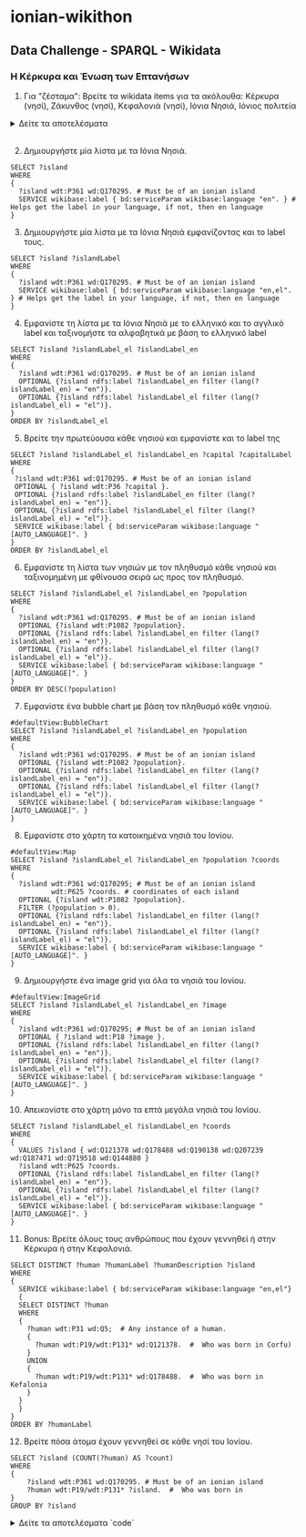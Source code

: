 # ionian-wikithon

## Data Challenge - SPARQL - Wikidata
### Η Κέρκυρα και Ένωση των Επτανήσων

1. Για "ζέσταμα": Βρείτε τα wikidata items για τα ακόλουθα: Κέρκυρα (νησί), Ζάκυνθος (νησί), Κεφαλονιά (νησί), Ιόνια Νησιά, Ιόνιος πολιτεία

<details>
<summary>Δείτε τα αποτελέσματα </summary>
  <code>
    <ul>
      <li>island (Q23442)</li>
      <li>instance of (P31)</li>
      <li>part of (P361)</li>
      <li>Corfu (Q121378) - Greek island in the Ionian Sea</li>
      <li>Zakynthos (Q144880) - Greek island in the Ionian Sea</li>
      <li>Kefalonia (Q178488) - Greek island in the Ionian Sea</li>
      <li>Ionian Islands (Q170295) - group of islands in the Ionian Sea</li>
      <li>United States of the Ionian Islands (Q1063498)</li>
    <ul>
  </code>
</details>
<br/>

2. Δημιουργήστε μία λίστα με τα Ιόνια Νησιά.
```
SELECT ?island
WHERE
{
  ?island wdt:P361 wd:Q170295. # Must be of an ionian island
  SERVICE wikibase:label { bd:serviceParam wikibase:language "en". } # Helps get the label in your language, if not, then en language
}
```

3. Δημιουργήστε μία λίστα με τα Ιόνια Νησιά εμφανίζοντας και το label τους.
```
SELECT ?island ?islandLabel
WHERE
{
  ?island wdt:P361 wd:Q170295. # Must be of an ionian island
  SERVICE wikibase:label { bd:serviceParam wikibase:language "en,el". } # Helps get the label in your language, if not, then en language
}
```

4. Εμφανίστε τη λίστα με τα Ιόνια Νησιά με το ελληνικό και το αγγλικό label και ταξινομήστε τα αλφαβητικά με βάση το ελληνικό label

  ```
  SELECT ?island ?islandLabel_el ?islandLabel_en
  WHERE
  {
    ?island wdt:P361 wd:Q170295. # Must be of an ionian island
    OPTIONAL {?island rdfs:label ?islandLabel_en filter (lang(?islandLabel_en) = "en")}.
    OPTIONAL {?island rdfs:label ?islandLabel_el filter (lang(?islandLabel_el) = "el")}.
  }
  ORDER BY ?islandLabel_el
  ```

5. Βρείτε την πρωτεύουσα κάθε νησιού και εμφανίστε και το label της

  ```
  SELECT ?island ?islandLabel_el ?islandLabel_en ?capital ?capitalLabel
  WHERE
  {
   ?island wdt:P361 wd:Q170295. # Must be of an ionian island
   OPTIONAL { ?island wdt:P36 ?capital }.
   OPTIONAL {?island rdfs:label ?islandLabel_en filter (lang(?islandLabel_en) = "en")}.
   OPTIONAL {?island rdfs:label ?islandLabel_el filter (lang(?islandLabel_el) = "el")}.
   SERVICE wikibase:label { bd:serviceParam wikibase:language "[AUTO_LANGUAGE]". }
  }
  ORDER BY ?islandLabel_el
  ```

6. Εμφανίστε τη λίστα των νησιών με τον πληθυσμό κάθε νησιού και ταξινομημένη με φθίνουσα σειρά ως προς τον πληθυσμό.

  ```
  SELECT ?island ?islandLabel_el ?islandLabel_en ?population
  WHERE
  {
    ?island wdt:P361 wd:Q170295. # Must be of an ionian island
    OPTIONAL {?island wdt:P1082 ?population}.
    OPTIONAL {?island rdfs:label ?islandLabel_en filter (lang(?islandLabel_en) = "en")}.
    OPTIONAL {?island rdfs:label ?islandLabel_el filter (lang(?islandLabel_el) = "el")}.
    SERVICE wikibase:label { bd:serviceParam wikibase:language "[AUTO_LANGUAGE]". }
  }
  ORDER BY DESC(?population)
  ```

7. Εμφανίστε ένα bubble chart με βάση τον πληθυσμό κάθε νησιού.
  ```
  #defaultView:BubbleChart
  SELECT ?island ?islandLabel_el ?islandLabel_en ?population
  WHERE
  {
    ?island wdt:P361 wd:Q170295. # Must be of an ionian island
    OPTIONAL {?island wdt:P1082 ?population}.
    OPTIONAL {?island rdfs:label ?islandLabel_en filter (lang(?islandLabel_en) = "en")}.
    OPTIONAL {?island rdfs:label ?islandLabel_el filter (lang(?islandLabel_el) = "el")}.
    SERVICE wikibase:label { bd:serviceParam wikibase:language "[AUTO_LANGUAGE]". }
  }
  ```

8. Εμφανίστε στο χάρτη τα κατοικημένα νησιά του Ιονίου.

  ```
  #defaultView:Map
  SELECT ?island ?islandLabel_el ?islandLabel_en ?population ?coords
  WHERE
  {
    ?island wdt:P361 wd:Q170295; # Must be of an ionian island
            wdt:P625 ?coords. # coordinates of each island
    OPTIONAL {?island wdt:P1082 ?population}.
    FILTER (?population > 0).  
    OPTIONAL {?island rdfs:label ?islandLabel_en filter (lang(?islandLabel_en) = "en")}.
    OPTIONAL {?island rdfs:label ?islandLabel_el filter (lang(?islandLabel_el) = "el")}.
    SERVICE wikibase:label { bd:serviceParam wikibase:language "[AUTO_LANGUAGE]". }
  }
  ```

9. Δημιουργήστε ένα image grid για όλα τα νησιά του Ιονίου.
  ```
  #defaultView:ImageGrid
  SELECT ?island ?islandLabel_el ?islandLabel_en ?image
  WHERE
  {
    ?island wdt:P361 wd:Q170295; # Must be of an ionian island
    OPTIONAL { ?island wdt:P18 ?image }.
    OPTIONAL {?island rdfs:label ?islandLabel_en filter (lang(?islandLabel_en) = "en")}.
    OPTIONAL {?island rdfs:label ?islandLabel_el filter (lang(?islandLabel_el) = "el")}.
    SERVICE wikibase:label { bd:serviceParam wikibase:language "[AUTO_LANGUAGE]". }
  }
  ```

10. Απεικονίστε στο χάρτη μόνο τα επτά μεγάλα νησιά του Ιονίου.

  ```
  SELECT ?island ?islandLabel_el ?islandLabel_en ?coords
  WHERE
  {
    VALUES ?island { wd:Q121378 wd:Q178488 wd:Q190138 wd:Q207239 wd:Q187471 wd:Q719518 wd:Q144880 }
    ?island wdt:P625 ?coords.
    OPTIONAL {?island rdfs:label ?islandLabel_en filter (lang(?islandLabel_en) = "en")}.
    OPTIONAL {?island rdfs:label ?islandLabel_el filter (lang(?islandLabel_el) = "el")}.
    SERVICE wikibase:label { bd:serviceParam wikibase:language "[AUTO_LANGUAGE]". }
  }
  ```

11. Bonus: Βρείτε όλους τους ανθρώπους που έχουν γεννηθεί ή στην Κέρκυρα ή στην Κεφαλονιά.
  ```
  SELECT DISTINCT ?human ?humanLabel ?humanDescription ?island
  WHERE
  {
    SERVICE wikibase:label { bd:serviceParam wikibase:language "en,el"}
    {
    SELECT DISTINCT ?human
    WHERE
    {
      ?human wdt:P31 wd:Q5;  # Any instance of a human.
      {
        ?human wdt:P19/wdt:P131* wd:Q121378.  #  Who was born in Corfu)
      }
      UNION
      {
        ?human wdt:P19/wdt:P131* wd:Q178488.  #  Who was born in Kefalonia   
      }
    }
    }    
  }
  ORDER BY ?humanLabel
  ```

12. Βρείτε πόσα άτομα έχουν γεννηθεί σε κάθε νησί του Ιονίου.
  ```
  SELECT ?island (COUNT(?human) AS ?count)
  WHERE
  {    
      ?island wdt:P361 wd:Q170295. # Must be of an ionian island
      ?human wdt:P19/wdt:P131* ?island.  #  Who was born in    
  }
  GROUP BY ?island
  ```

<details>
<summary>Δείτε τα αποτελέσματα `code`</summary>
```
code
```
</details>
